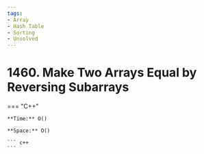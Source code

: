 ```yaml
---
tags:
- Array
- Hash Table
- Sorting
- Unsolved
---
```



# 1460. Make Two Arrays Equal by Reversing Subarrays

=== "C++"

    **Time:** O()

    **Space:** O()

    ``` c++
    ```